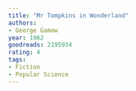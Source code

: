 ```yaml
---
title: "Mr Tompkins in Wonderland"
authors:
- George Gamow
year: 1962
goodreads: 2195934
rating: 4
tags:
- Fiction
- Popular Science
---
```

